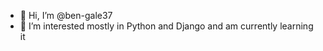 - 👋 Hi, I’m @ben-gale37
- 👀 I’m interested mostly in Python and Django and am currently learning it

<!---
ben-gale37/ben-gale37 is a ✨ special ✨ repository because its `README.md` (this file) appears on your GitHub profile.
You can click the Preview link to take a look at your changes.
--->
